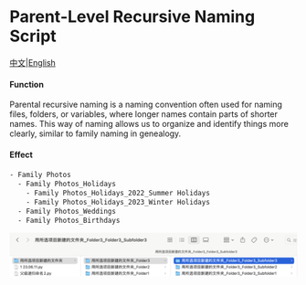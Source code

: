 # Parent-Level Recursive Naming Script

[中文](README.md)|[English](README_ENGLISH.md)

#### Function

Parental recursive naming is a naming convention often used for naming files, folders, or variables, where longer names contain parts of shorter names. This way of naming allows us to organize and identify things more clearly, similar to family naming in genealogy.

#### Effect

~~~
- Family Photos
  - Family Photos_Holidays
    - Family Photos_Holidays_2022_Summer Holidays
    - Family Photos_Holidays_2023_Winter Holidays
  - Family Photos_Weddings
  - Family Photos_Birthdays
~~~

![Snipaste_2024-01-17_23-20-07](Snipaste_2024-01-17_23-20-07.png)